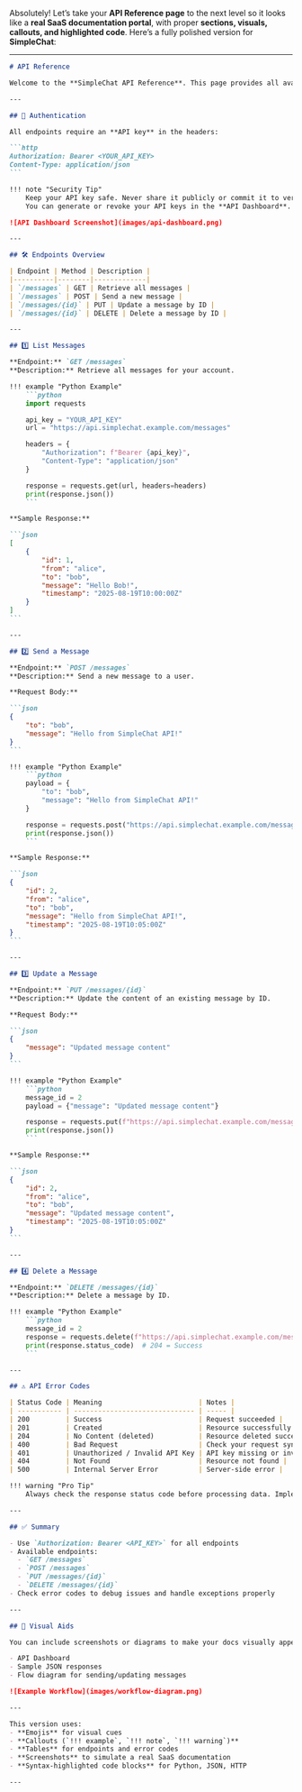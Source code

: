 Absolutely! Let’s take your **API Reference page** to the next level so it looks like a **real SaaS documentation portal**, with proper **sections, visuals, callouts, and highlighted code**. Here’s a fully polished version for **SimpleChat**:

---

````markdown
# API Reference

Welcome to the **SimpleChat API Reference**. This page provides all available endpoints, request/response formats, error codes, and best practices for developers.

---

## 🔐 Authentication

All endpoints require an **API key** in the headers:

```http
Authorization: Bearer <YOUR_API_KEY>
Content-Type: application/json
```

!!! note "Security Tip"
    Keep your API key safe. Never share it publicly or commit it to version control.  
    You can generate or revoke your API keys in the **API Dashboard**.

![API Dashboard Screenshot](images/api-dashboard.png)

---

## 🛠️ Endpoints Overview

| Endpoint | Method | Description |
|----------|--------|-------------|
| `/messages` | GET | Retrieve all messages |
| `/messages` | POST | Send a new message |
| `/messages/{id}` | PUT | Update a message by ID |
| `/messages/{id}` | DELETE | Delete a message by ID |

---

## 1️⃣ List Messages

**Endpoint:** `GET /messages`  
**Description:** Retrieve all messages for your account.

!!! example "Python Example"
    ```python
    import requests

    api_key = "YOUR_API_KEY"
    url = "https://api.simplechat.example.com/messages"

    headers = {
        "Authorization": f"Bearer {api_key}",
        "Content-Type": "application/json"
    }

    response = requests.get(url, headers=headers)
    print(response.json())
    ```

**Sample Response:**

```json
[
    {
        "id": 1,
        "from": "alice",
        "to": "bob",
        "message": "Hello Bob!",
        "timestamp": "2025-08-19T10:00:00Z"
    }
]
```

---

## 2️⃣ Send a Message

**Endpoint:** `POST /messages`  
**Description:** Send a new message to a user.

**Request Body:**

```json
{
    "to": "bob",
    "message": "Hello from SimpleChat API!"
}
```

!!! example "Python Example"
    ```python
    payload = {
        "to": "bob",
        "message": "Hello from SimpleChat API!"
    }

    response = requests.post("https://api.simplechat.example.com/messages", headers=headers, json=payload)
    print(response.json())
    ```

**Sample Response:**

```json
{
    "id": 2,
    "from": "alice",
    "to": "bob",
    "message": "Hello from SimpleChat API!",
    "timestamp": "2025-08-19T10:05:00Z"
}
```

---

## 3️⃣ Update a Message

**Endpoint:** `PUT /messages/{id}`  
**Description:** Update the content of an existing message by ID.

**Request Body:**

```json
{
    "message": "Updated message content"
}
```

!!! example "Python Example"
    ```python
    message_id = 2
    payload = {"message": "Updated message content"}

    response = requests.put(f"https://api.simplechat.example.com/messages/{message_id}", headers=headers, json=payload)
    print(response.json())
    ```

**Sample Response:**

```json
{
    "id": 2,
    "from": "alice",
    "to": "bob",
    "message": "Updated message content",
    "timestamp": "2025-08-19T10:05:00Z"
}
```

---

## 4️⃣ Delete a Message

**Endpoint:** `DELETE /messages/{id}`  
**Description:** Delete a message by ID.

!!! example "Python Example"
    ```python
    message_id = 2
    response = requests.delete(f"https://api.simplechat.example.com/messages/{message_id}", headers=headers)
    print(response.status_code)  # 204 = Success
    ```

---

## ⚠️ API Error Codes

| Status Code | Meaning                        | Notes |
| ----------- | ------------------------------ | ----- |
| 200         | Success                        | Request succeeded |
| 201         | Created                        | Resource successfully created |
| 204         | No Content (deleted)           | Resource deleted successfully |
| 400         | Bad Request                    | Check your request syntax |
| 401         | Unauthorized / Invalid API Key | API key missing or invalid |
| 404         | Not Found                      | Resource not found |
| 500         | Internal Server Error          | Server-side error |

!!! warning "Pro Tip"
    Always check the response status code before processing data. Implement **error handling** to make your application more robust.

---

## ✅ Summary

- Use `Authorization: Bearer <API_KEY>` for all endpoints  
- Available endpoints:  
  - `GET /messages`  
  - `POST /messages`  
  - `PUT /messages/{id}`  
  - `DELETE /messages/{id}`  
- Check error codes to debug issues and handle exceptions properly  

---

## 📸 Visual Aids

You can include screenshots or diagrams to make your docs visually appealing:

- API Dashboard  
- Sample JSON responses  
- Flow diagram for sending/updating messages  

![Example Workflow](images/workflow-diagram.png)

---

This version uses:  
- **Emojis** for visual cues  
- **Callouts (`!!! example`, `!!! note`, `!!! warning`)**  
- **Tables** for endpoints and error codes  
- **Screenshots** to simulate a real SaaS documentation  
- **Syntax-highlighted code blocks** for Python, JSON, HTTP  

---

